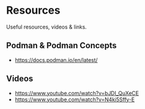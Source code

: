 # Resources

Useful resources, videos & links.

## Podman & Podman Concepts

- https://docs.podman.io/en/latest/

## Videos

- https://www.youtube.com/watch?v=bJDI_QuXeCE
- https://www.youtube.com/watch?v=N4ki5Sffy-E